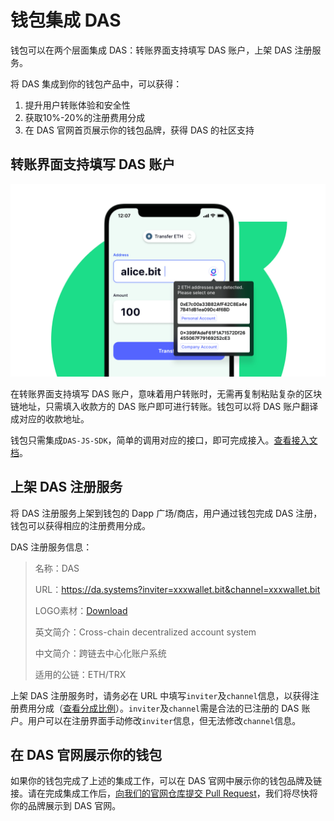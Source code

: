 # 钱包集成 DAS

钱包可以在两个层面集成 DAS：转账界面支持填写 DAS 账户，上架 DAS 注册服务。

将 DAS 集成到你的钱包产品中，可以获得：

1. 提升用户转账体验和安全性
2. 获取10%-20%的注册费用分成
3. 在 DAS 官网首页展示你的钱包品牌，获得 DAS 的社区支持



## 转账界面支持填写 DAS 账户

<img src="image-20210718113458550.png" alt="image-20210718113458550" style="zoom:50%;" />



在转账界面支持填写 DAS 账户，意味着用户转账时，无需再复制粘贴复杂的区块链地址，只需填入收款方的 DAS 账户即可进行转账。钱包可以将 DAS 账户翻译成对应的收款地址。

钱包只需集成`DAS-JS-SDK`，简单的调用对应的接口，即可完成接入。[查看接入文档](https://github.com/DeAccountSystems/das-js-sdk)。



## 上架 DAS 注册服务

将 DAS 注册服务上架到钱包的 Dapp 广场/商店，用户通过钱包完成 DAS 注册，钱包可以获得相应的注册费用分成。



DAS 注册服务信息：

> 名称：DAS
>
> URL：https://da.systems?inviter=xxxwallet.bit&channel=xxxwallet.bit
>
> LOGO素材：[Download](https://projects.invisionapp.com/boards/QS42CVJRP25/#/6828463/200529574)
>
> 英文简介：Cross-chain decentralized account system
>
> 中文简介：跨链去中心化账户系统
>
> 适用的公链：ETH/TRX



上架 DAS 注册服务时，请务必在 URL 中填写`inviter`及`channel`信息，以获得注册费用分成（[查看分成比例](jian-she-das.md)）。`inviter`及`channel`需是合法的已注册的 DAS 账户。用户可以在注册界面手动修改`inviter`信息，但无法修改`channel`信息。



## 在 DAS 官网展示你的钱包

如果你的钱包完成了上述的集成工作，可以在 DAS 官网中展示你的钱包品牌及链接。请在完成集成工作后，[向我们的官网仓库提交 Pull Request](https://github.com/orgs/DeAccountSystems/da.systems)，我们将尽快将你的品牌展示到 DAS 官网。

